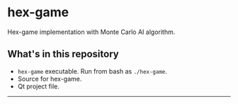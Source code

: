 # hex-game
Hex-game implementation with Monte Carlo AI algorithm.

## What's in this repository
- `hex-game` executable. Run from bash as `./hex-game`. 
- Source for hex-game. 
- Qt project file. 

-------------------------------------------------------------------------------
